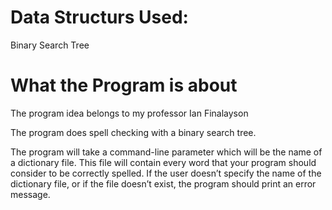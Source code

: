# Data Structurs Used:
Binary Search Tree

# What the Program is about
The program idea belongs to my professor Ian Finalayson

The program does spell checking with a binary search tree.

The program will take a command-line parameter which will be the name of a dictionary file. This file will contain every word that your program should consider to be correctly spelled. If the user doesn’t specify the name of the dictionary file, or if the file doesn’t exist, the program should print an error message.
